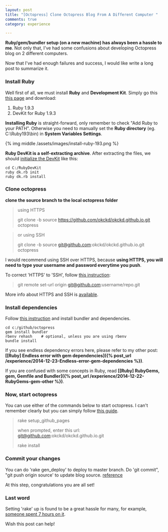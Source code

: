 ```yaml
---
layout: post
title: "[Octopress] Clone Octopress Blog From A Different Computer "
comments: true
category: experience

---
```


__Ruby/gem/bundler setup (on a new machine) has always been a hassle to me__. Not only that, I've had some confusions about developing Octopress blog on 2 different computers.

Now that I've had enough failures and success, I would like write a long post to summarize it.

### Install Ruby

Well first of all, we must install __Ruby__ and __Development Kit__. Simply go this [this page](http://rubyinstaller.org/downloads/) and download:

1. Ruby 1.9.3
1. DevKit for Ruby 1.9.3

__Installing Ruby__ is straight-forward, only remember to check "Add Ruby to your PATH". Otherwise you need to manually set the __Ruby directory__ (eg. C:\Ruby193\bin) in __System Variables Settings__.

{% img middle /assets/images/install-ruby-193.png %}

__Ruby DevKit is a self-extracting archive__. After extracting the files, we should [initialize the DevKit](http://jekyll-windows.juthilo.com/1-ruby-and-devkit/) like this:

    cd C:/RubyDevKit
    ruby dk.rb init
    ruby dk.rb install

### Clone octopress

__clone the source branch to the local octopress folder__

> using HTTPS
>
> git clone -b source https://github.com/okckd/okckd.github.io.git octopress

> or using SSH
>
> git clone -b source git@github.com:okckd/okckd.github.io.git octopress

I would recommend using SSH over HTTPS, because __using HTTPS, you will need to type your username and password everytime you push__.

To correct 'HTTPS' to 'SSH', follow [this instruction](http://stackoverflow.com/a/6565661):

> git remote set-url origin git@github.com:username/repo.git

More info about HTTPS and SSH is [available](https://help.github.com/articles/which-remote-url-should-i-use/).

### Install dependencies

Follow [this instruction](http://www.techelex.org/setup-octopress-windows7/) and install bundler and dependencies.

    cd c:/github/octopress
    gem install bundler
    rbenv rehash    # optional, unless you are using rbenv
    bundle install

If you see endless dependency errors here, please refer to my other post: __[[Ruby] Endless error with gem dependencies]({% post_url /experience/2014-12-23-Endless-error-gem-dependencies %})__.

If you are confused with some concepts in Ruby, read __[[Ruby] RubyGems, gem, Gemfile and Bundler]({% post_url /experience/2014-12-22-RubyGems-gem-other %})__.

### Now, start octopress

You can use either of the commands below to start octopress. I can't remember clearly but you can simply follow [this guide](http://octopress.org/docs/setup/).

> rake setup_github_pages
>
> when prompted, enter this url: git@github.com:okckd/okckd.github.io.git
>
> rake install

### Commit your changes

You can do 'rake gen_deploy' to deploy to master branch. Do 'git commit", "git push origin source' to update blog source. [reference](http://blog.zerosharp.com/clone-your-octopress-to-blog-from-two-places/)

At this step, congratulations you are all set!

### Last word

Setting 'rake' up is found to be a great hassle for many, for example, [someone spent 7 hours on it](http://hamaluik.com/posts/switching-to-octopress/).

Wish this post can help!
